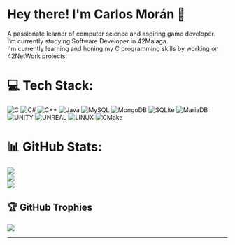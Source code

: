 # Hey there! I'm Carlos Morán 👋
A passionate learner of computer science and aspiring game developer.<br>I’m currently studying Software Developer in 42Malaga.<br>I'm currently learning and honing my C programming skills by working on 42NetWork projects.


# 💻 Tech Stack:
![C](https://img.shields.io/badge/c-%2300599C.svg?style=plastic&logo=c&logoColor=white) ![C#](https://img.shields.io/badge/c%23-%23239120.svg?style=plastic&logo=c-sharp&logoColor=white) ![C++](https://img.shields.io/badge/c++-%2300599C.svg?style=plastic&logo=c%2B%2B&logoColor=white) ![Java](https://img.shields.io/badge/java-%23ED8B00.svg?style=plastic&logo=java&logoColor=white) ![MySQL](https://img.shields.io/badge/mysql-%2300f.svg?style=plastic&logo=mysql&logoColor=white) ![MongoDB](https://img.shields.io/badge/MongoDB-%234ea94b.svg?style=plastic&logo=mongodb&logoColor=white) ![SQLite](https://img.shields.io/badge/sqlite-%2307405e.svg?style=plastic&logo=sqlite&logoColor=white) ![MariaDB](https://img.shields.io/badge/MariaDB-003545?style=plastic&logo=mariadb&logoColor=white) ![UNITY](https://img.shields.io/badge/Unity-%2320232a.svg?style=plastic&logo=unity&logoColor=white) ![UNREAL](https://img.shields.io/badge/unreal-%2320232a.svg?style=plastic&logo=unreal-engine&logoColor=white) ![LINUX](https://img.shields.io/badge/Linux-FCC624?style=plastic&logo=linux&logoColor=black) ![CMake](https://img.shields.io/badge/CMake-%23008FBA.svg?style=plastic&logo=cmake&logoColor=white)
# 📊 GitHub Stats:
![](https://github-readme-stats.vercel.app/api?username=krl299&theme=blueberry&hide_border=true&include_all_commits=false&count_private=false)<br/>
![](https://github-readme-streak-stats.herokuapp.com/?user=krl299&theme=blueberry&hide_border=true)<br/>
![](https://github-readme-stats.vercel.app/api/top-langs/?username=krl299&theme=blueberry&hide_border=true&include_all_commits=false&count_private=false&layout=compact)

## 🏆 GitHub Trophies
![](https://github-profile-trophy.vercel.app/?username=krl299&theme=discord&no-frame=true&no-bg=false&margin-w=4)

---
<!-- Proudly created with GPRM ( https://gprm.itsvg.in ) -->
